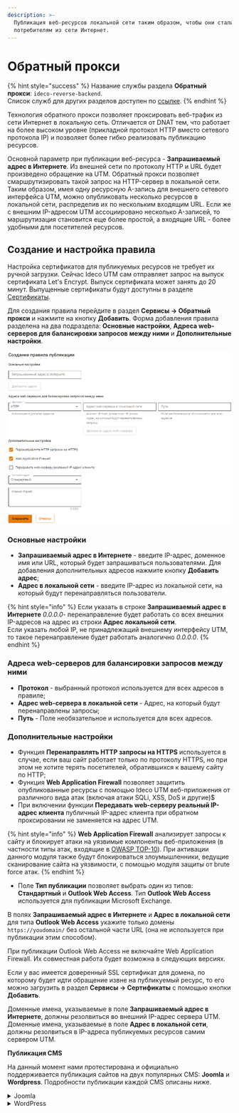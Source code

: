```yaml
---
description: >-
  Публикация веб-ресурсов локальной сети таким образом, чтобы они стали доступны
  потребителям из сети Интернет.
---
```


# Обратный прокси

{% hint style="success" %}
Название службы раздела **Обратный прокси**: `ideco-reverse-backend`. \
Список служб для других разделов доступен по [ссылке](../server-management/terminal.md).
{% endhint %}

Технология обратного прокси позволяет проксировать веб-трафик из сети Интернет в локальную сеть. Отличается от DNAT тем, что работает на более высоком уровне (прикладной протокол HTTP вместо сетевого протокола IP) и позволяет более гибко реализовать публикацию ресурсов. 

Основной параметр при публикации веб-ресурса - **Запрашиваемый адрес в Интернете**. Из внешней сети по протоколу HTTP и URL будет произведено обращение на UTM. Обратный прокси позволяет смаршрутизировать такой запрос на HTTP-сервер в локальной сети. Таким образом, имея одну ресурсную A-запись для внешнего сетевого интерфейса UTM, можно опубликовать несколько ресурсов в локальной сети, распределив их по нескольким входящим URL. Если же с внешним IP-адресом UTM ассоциировано несколько A-записей, то маршрутизация становится еще более простой, а входящие URL - более удобными для посетителей ресурсов.

## Создание и настройка правила

Настройка сертификатов для публикуемых ресурсов не требует их ручной загрузки. Сейчас Ideco UTM сам отправляет запрос на выпуск сертификата Let's Encrypt. Выпуск сертификата может занять до 20 минут. Выпущенные сертификаты будут доступны в разделе [Сертификаты](certificates/).

Для создания правила перейдите в раздел **Сервисы -> Обратный прокси** и нажмите на кнопку **Добавить**. Форма добавления правила разделена на два подраздела: **Основные настройки**, **Адреса web-серверов для балансировки запросов между ними** и **Дополнительные настройки**.

![](../../.gitbook/assets/reverse-proxy10.png)

### Основные настройки

* **Запрашиваемый адрес в Интернете** - введите IP-адрес, доменное имя или URL, который будет запрашиваться пользователями. Для добавления дополнительных адресов нажмите кнопку **Добавить адрес**;
* **Адрес в локальной сети** - введите IP-адрес из локальной сети, на который будут перенаправляться пользователи.

{% hint style="info" %}
Если указать в строке **Запрашиваемый адрес в Интернете** *0.0.0.0*- перенаправление будет работать со всех внешних IP-адресов на адрес из строки **Адрес локальной сети**. \
Если указать любой IP, не принадлежащий внешнему интерфейсу UTM, то такое перенаправление будет работать аналогично *0.0.0.0*.
{% endhint %} 

### Адреса web-серверов для балансировки запросов между ними

* **Протокол** - выбранный протокол используется для всех адресов в правиле;
* **Адрес web-сервера в локальной сети** - Адрес, на который будут перенаправлены запросы;
* **Путь** - Поле необязательное и используется для всех адресов.

### Дополнительные настройки

* Функция **Перенаправлять HTTP запросы на HTTPS** используется в случае, если ваш сайт работает только по протоколу HTTPS, но при этом не хотите терять посетителей, обратившихся к вашему сайту по HTTP;
* Функция **Web Application Firewall** позволяет защитить опубликованные ресурсы с помощью Ideco UTM веб-приложения от различного вида атак (включая атаки SQLi, XSS, DoS и другие)$
* При включении функции **Передавать web-серверу реальный IP-адрес клиента** публичный IP-адрес клиента при обратном проксировании не заменяется на адрес UTM.
  
{% hint style="info" %}
**Web Application Firewall** анализирует запросы к сайту и блокирует атаки на уязвимые компоненты веб-приложения (в частности типы атак, входящие в [OWASP TOP-10](https://owasp.org/www-project-top-ten/)). При активации данного модуля также будут блокироваться злоумышленники, ведущие сканирование сайта на уязвимости, с помощью модуля защиты от brute force атак.
{% endhint %} 

* Поле **Тип публикации** позволяет выбрать один из типов: **Стандартный** и **Outlook Web Access**. Тип **Outlook Web Access** используется для публикации Microsoft Exchange.

В полях **Запрашиваемый адрес в Интернете** и **Адрес в локальной сети** для типа **Outlook Web Access** укажите только домены `https://youdomain/` без остальной части URL (она не используется при публикации этим способом).

При публикации Outlook Web Access не включайте Web Application Firewall. Их совместная работа будет возможна в следующих версиях.

Если у вас имеется доверенный SSL сертификат для домена, по которому будет идти обращение извне на публикуемый ресурс, то его можно загрузить в раздел **Сервисы -> Сертификаты** с помощью кнопки **Добавить**.

Доменные имена, указываемые в поле **Запрашиваемый адрес в Интернете**, должны резолвиться во внешний IP-адрес сервера UTM. Доменные имена, указываемые в поле **Адрес в локальной сети**, должны резолвиться в IP-адреса публикуемых ресурсов самим сервером UTM.

**Публикация CMS**

На данный момент нами протестирована и официально поддерживается публикация сайтов на двух популярных CMS: **Joomla** и **Wordpress**. Подробности публикации каждой CMS описаны ниже.

<details>

<summary>Joomla</summary>

Joomla в текущей реализации публикуется, если настроить перенаправление с внешнего домена на локальный домен без префикса:

* Ассоциировать с внешним адресом UTM дополнительное доменное имя специально для публикации Joomla: `joomla.mydomain.ru`;
* Настроить правило публикации `joomla.mydomain.ru` -> `joomla.local:port` (порт не обязателен).

</details>

<details>

<summary>WordPress</summary>

WordPress в текущей реализации публикуется только в конфигурации, когда в wordpress и в обратном прокси настроен один и тот же домен:

* Для домена компании добавить A-запись `wordpress.mydomain.ru`, указывающую на внешний IP-адрес UTM;
* На локальном сервере, в админ-панели wordpress должен быть настроен домен `wordpress.mydomain.ru` на стандартном порту HTTP;
* Добавить в обратный прокси правило публикации `wordpress.mydomain.ru` -> `wordpress.mydomain.ru`.

</details>